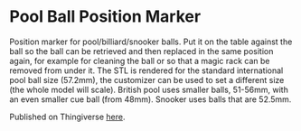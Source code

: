 # Pool Ball Position Marker

Position marker for pool/billiard/snooker balls. Put it on the table against the ball so the ball can be retrieved and then replaced in the same position again, for example for cleaning the ball or so that a magic rack can be removed from under it. The STL is rendered for the standard international pool ball size (57.2mm), the customizer can be used to set a different size (the whole model will scale). British pool uses smaller balls, 51-56mm, with an even smaller cue ball (from 48mm). Snooker uses balls that are 52.5mm.

Published on Thingiverse [here](https://www.thingiverse.com/thing:2735678).
